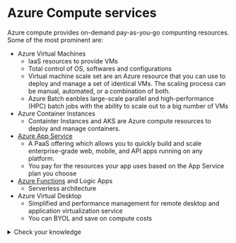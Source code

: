 # Azure Compute services

Azure compute provides on-demand pay-as-you-go compunting resources. Some of the most prominent are: 

- Azure Virtual Machines
    - IaaS resources to provide VMs
    - Total control of OS, softwares and configurations
    - Virtual machine scale set are an Azure resource that you can use to deploy and manage a set of identical VMs. The scaling process can be manual, automated, or a combination of both.
    - Azure Batch eanbles large-scale parallel and high-performance (HPC) batch jobs with the ability to scale out to a big number of VMs
- Azure Container Instances
    - Containter Instances and AKS are Azure compute resources to deploy and manage containers.
- [Azure App Service](https://docs.microsoft.com/en-us/azure/app-service/)
    - A PaaS offering which allows you to quickly build and scale enterprise-grade web, mobile, and API apps running on any platform.
    - You pay for the resources your app uses based on the App Service plan you choose
- [Azure Functions](https://docs.microsoft.com/en-us/azure/azure-functions/) and Logic Apps
    - Serverless architecture
- Azure Virtual Desktop
    - Simplified and performance management for remote desktop and application virtualization service
    - You can BYOL and save on compute costs

<details>
  <summary> Check your knowledge </summary>

1. Which Azure compute resource can be deployed to manage a set of identical virtual machines?

**Virtual machine scale sets**
Virtual machine availability sets
Virtual machine availability zones

*Virtual machine scale sets let you deploy and manage a set of identical virtual machines.*

2. Which of the following services should be used when the primary concern is to perform work in response to an event (often via a REST command) that needs a response in a few seconds?

**Azure Functions**
Azure App Service
Azure Container Instances

*Azure Functions is used when you need to perform work in response to an event (often via a REST request), timer, or message from another Azure service, and when that work can be completed quickly, within seconds or less.*

3. Your company has a team of remote workers that need to use Windows-based software to develop your company's applications, but your team members are using various operating systems like MacOS, Linux, and Windows. Which Azure compute service would help resolve this scenario?

Azure App Service
**Windows Virtual Desktop**
Azure Container Instances

*Azure Virtual Desktop enables your team members to run Windows in the cloud, with access to the required applications for your company's needs.*
</details>